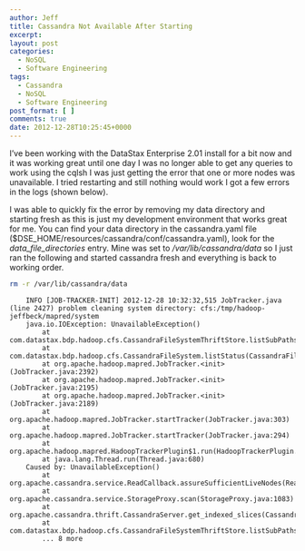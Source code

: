 ```yaml
---
author: Jeff
title: Cassandra Not Available After Starting
excerpt:
layout: post
categories:
  - NoSQL
  - Software Engineering
tags:
  - Cassandra
  - NoSQL
  - Software Engineering
post_format: [ ]
comments: true
date: 2012-12-28T10:25:45+0000
---
```

I’ve been working with the DataStax Enterprise 2.01 install for a bit now and it was working great until one day I was no longer able to get any queries to work using the cqlsh I was just getting the error that one or more nodes was unavailable. I tried restarting and still nothing would work I got a few errors in the logs (shown below).

I was able to quickly fix the error by removing my data directory and starting fresh as this is just my development environment that works great for me. You can find your data directory in the cassandra.yaml file ($DSE_HOME/resources/cassandra/conf/cassandra.yaml), look for the *data\_file\_directories* entry. Mine was set to */var/lib/cassandra/data* so I just ran the following and started cassandra fresh and everything is back to working order.

``` sh
rm -r /var/lib/cassandra/data
```


```
    INFO [JOB-TRACKER-INIT] 2012-12-28 10:32:32,515 JobTracker.java (line 2427) problem cleaning system directory: cfs:/tmp/hadoop-jeffbeck/mapred/system
    java.io.IOException: UnavailableException()
    	at com.datastax.bdp.hadoop.cfs.CassandraFileSystemThriftStore.listSubPaths(CassandraFileSystemThriftStore.java:1137)
    	at com.datastax.bdp.hadoop.cfs.CassandraFileSystem.listStatus(CassandraFileSystem.java:192)
    	at org.apache.hadoop.mapred.JobTracker.<init>(JobTracker.java:2392)
    	at org.apache.hadoop.mapred.JobTracker.<init>(JobTracker.java:2195)
    	at org.apache.hadoop.mapred.JobTracker.<init>(JobTracker.java:2189)
    	at org.apache.hadoop.mapred.JobTracker.startTracker(JobTracker.java:303)
    	at org.apache.hadoop.mapred.JobTracker.startTracker(JobTracker.java:294)
    	at org.apache.hadoop.mapred.HadoopTrackerPlugin$1.run(HadoopTrackerPlugin.java:230)
    	at java.lang.Thread.run(Thread.java:680)
    Caused by: UnavailableException()
    	at org.apache.cassandra.service.ReadCallback.assureSufficientLiveNodes(ReadCallback.java:212)
    	at org.apache.cassandra.service.StorageProxy.scan(StorageProxy.java:1083)
    	at org.apache.cassandra.thrift.CassandraServer.get_indexed_slices(CassandraServer.java:746)
    	at com.datastax.bdp.hadoop.cfs.CassandraFileSystemThriftStore.listSubPaths(CassandraFileSystemThriftStore.java:1120)
    	... 8 more
```
